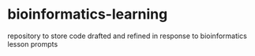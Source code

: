 # bioinformatics-learning
repository to store code drafted and refined in response to bioinformatics lesson prompts
